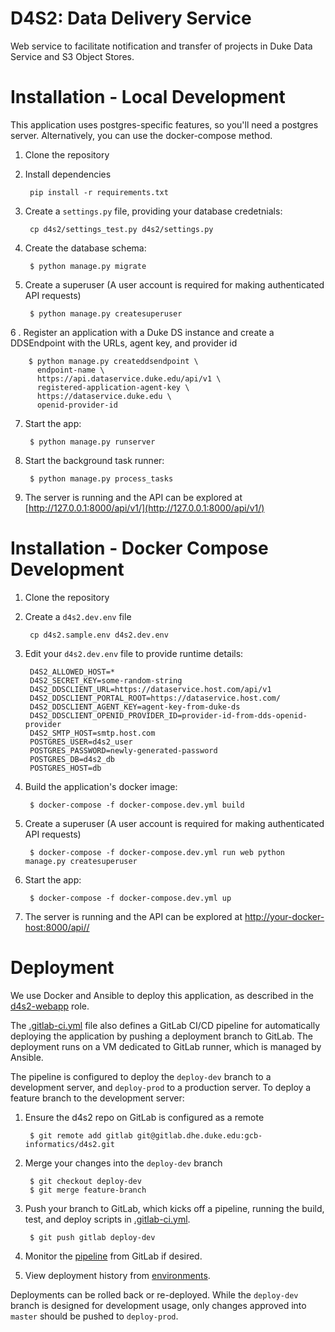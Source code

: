 D4S2: Data Delivery Service
==================================

Web service to facilitate notification and transfer of projects in Duke Data Service and S3 Object Stores.


Installation - Local Development
================================

This application uses postgres-specific features, so you'll need a postgres server. Alternatively, you can use the docker-compose method.

1. Clone the repository
2. Install dependencies

        pip install -r requirements.txt

3. Create a `settings.py` file, providing your database credetnials:

        cp d4s2/settings_test.py d4s2/settings.py

4. Create the database schema:

        $ python manage.py migrate

5. Create a superuser (A user account is required for making authenticated API requests)

        $ python manage.py createsuperuser

6 . Register an application with a Duke DS instance and create a DDSEndpoint with the URLs, agent key, and provider id

        $ python manage.py createddsendpoint \
          endpoint-name \
          https://api.dataservice.duke.edu/api/v1 \
          registered-application-agent-key \
          https://dataservice.duke.edu \
          openid-provider-id

7. Start the app:

        $ python manage.py runserver

8. Start the background task runner:

        $ python manage.py process_tasks

9. The server is running and the API can be explored at [http://127.0.0.1:8000/api/v1/](http://127.0.0.1:8000/api/v1/)


Installation - Docker Compose Development
=========================================

1. Clone the repository
2. Create a `d4s2.dev.env` file

        cp d4s2.sample.env d4s2.dev.env

3. Edit your `d4s2.dev.env` file to provide runtime details:

        D4S2_ALLOWED_HOST=*
        D4S2_SECRET_KEY=some-random-string
        D4S2_DDSCLIENT_URL=https://dataservice.host.com/api/v1
        D4S2_DDSCLIENT_PORTAL_ROOT=https://dataservice.host.com/
        D4S2_DDSCLIENT_AGENT_KEY=agent-key-from-duke-ds
        D4S2_DDSCLIENT_OPENID_PROVIDER_ID=provider-id-from-dds-openid-provider
        D4S2_SMTP_HOST=smtp.host.com
        POSTGRES_USER=d4s2_user
        POSTGRES_PASSWORD=newly-generated-password
        POSTGRES_DB=d4s2_db
        POSTGRES_HOST=db

4. Build the application's docker image:

        $ docker-compose -f docker-compose.dev.yml build

5. Create a superuser (A user account is required for making authenticated API requests)

        $ docker-compose -f docker-compose.dev.yml run web python manage.py createsuperuser

6. Start the app:

        $ docker-compose -f docker-compose.dev.yml up

7. The server is running and the API can be explored at  [http://your-docker-host:8000/api//](http://your-docker-host:8000/api/v1/)

Deployment
==========

We use Docker and Ansible to deploy this application, as described in the [d4s2-webapp](https://github.com/Duke-GCB/gcb-ansible-roles/tree/master/d4s2_webapp) role.

The [.gitlab-ci.yml](.gitlab-ci.yml) file also defines a GitLab CI/CD pipeline for automatically deploying the application by pushing a deployment branch to GitLab. The deployment runs on a VM dedicated to GitLab runner, which is managed by Ansible.

The pipeline is configured to deploy the `deploy-dev` branch to a development server, and `deploy-prod` to a production server. To deploy a feature branch to the development server:

1. Ensure the d4s2 repo on GitLab is configured as a remote

        $ git remote add gitlab git@gitlab.dhe.duke.edu:gcb-informatics/d4s2.git

2. Merge your changes into the `deploy-dev` branch

        $ git checkout deploy-dev
        $ git merge feature-branch

3. Push your branch to GitLab, which kicks off a pipeline, running the build, test, and deploy scripts in [.gitlab-ci.yml](.gitlab-ci.yml).

        $ git push gitlab deploy-dev

3. Monitor the [pipeline](https://gitlab.dhe.duke.edu/gcb-informatics/d4s2/pipelines) from GitLab if desired.
4. View deployment history from [environments](https://gitlab.dhe.duke.edu/gcb-informatics/d4s2/environments).

Deployments can be rolled back or re-deployed. While the `deploy-dev` branch is designed for development usage, only changes approved into `master` should be pushed to `deploy-prod`.
